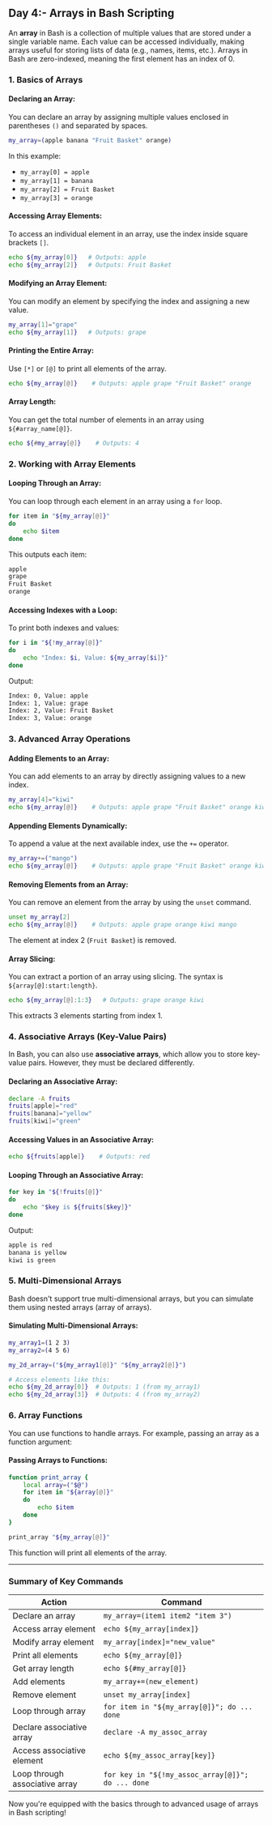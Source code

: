 ## Day 4:- **Arrays in Bash Scripting** 

An **array** in Bash is a collection of multiple values that are stored under a single variable name. Each value can be accessed individually, making arrays useful for storing lists of data (e.g., names, items, etc.). Arrays in Bash are zero-indexed, meaning the first element has an index of 0.

### **1. Basics of Arrays**

#### **Declaring an Array:**
You can declare an array by assigning multiple values enclosed in parentheses `()` and separated by spaces.

```bash
my_array=(apple banana "Fruit Basket" orange)
```

In this example:
- `my_array[0] = apple`
- `my_array[1] = banana`
- `my_array[2] = Fruit Basket`
- `my_array[3] = orange`

#### **Accessing Array Elements:**
To access an individual element in an array, use the index inside square brackets `[]`.

```bash
echo ${my_array[0]}   # Outputs: apple
echo ${my_array[2]}   # Outputs: Fruit Basket
```

#### **Modifying an Array Element:**
You can modify an element by specifying the index and assigning a new value.

```bash
my_array[1]="grape"
echo ${my_array[1]}   # Outputs: grape
```

#### **Printing the Entire Array:**
Use `[*]` or `[@]` to print all elements of the array.

```bash
echo ${my_array[@]}    # Outputs: apple grape "Fruit Basket" orange
```

#### **Array Length:**
You can get the total number of elements in an array using `${#array_name[@]}`.

```bash
echo ${#my_array[@]}    # Outputs: 4
```

### **2. Working with Array Elements**

#### **Looping Through an Array:**
You can loop through each element in an array using a `for` loop.

```bash
for item in "${my_array[@]}"
do
    echo $item
done
```

This outputs each item:
```bash
apple
grape
Fruit Basket
orange
```

#### **Accessing Indexes with a Loop:**
To print both indexes and values:

```bash
for i in "${!my_array[@]}"
do
    echo "Index: $i, Value: ${my_array[$i]}"
done
```

Output:
```bash
Index: 0, Value: apple
Index: 1, Value: grape
Index: 2, Value: Fruit Basket
Index: 3, Value: orange
```

### **3. Advanced Array Operations**

#### **Adding Elements to an Array:**
You can add elements to an array by directly assigning values to a new index.

```bash
my_array[4]="kiwi"
echo ${my_array[@]}    # Outputs: apple grape "Fruit Basket" orange kiwi
```

#### **Appending Elements Dynamically:**
To append a value at the next available index, use the `+=` operator.

```bash
my_array+=("mango")
echo ${my_array[@]}    # Outputs: apple grape "Fruit Basket" orange kiwi mango
```

#### **Removing Elements from an Array:**
You can remove an element from the array by using the `unset` command.

```bash
unset my_array[2]
echo ${my_array[@]}    # Outputs: apple grape orange kiwi mango
```

The element at index 2 (`Fruit Basket`) is removed.

#### **Array Slicing:**
You can extract a portion of an array using slicing. The syntax is `${array[@]:start:length}`.

```bash
echo ${my_array[@]:1:3}   # Outputs: grape orange kiwi
```

This extracts 3 elements starting from index 1.

### **4. Associative Arrays (Key-Value Pairs)**

In Bash, you can also use **associative arrays**, which allow you to store key-value pairs. However, they must be declared differently.

#### **Declaring an Associative Array:**

```bash
declare -A fruits
fruits[apple]="red"
fruits[banana]="yellow"
fruits[kiwi]="green"
```

#### **Accessing Values in an Associative Array:**

```bash
echo ${fruits[apple]}    # Outputs: red
```

#### **Looping Through an Associative Array:**

```bash
for key in "${!fruits[@]}"
do
    echo "$key is ${fruits[$key]}"
done
```

Output:
```bash
apple is red
banana is yellow
kiwi is green
```

### **5. Multi-Dimensional Arrays**
Bash doesn't support true multi-dimensional arrays, but you can simulate them using nested arrays (array of arrays).

#### **Simulating Multi-Dimensional Arrays:**

```bash
my_array1=(1 2 3)
my_array2=(4 5 6)

my_2d_array=("${my_array1[@]}" "${my_array2[@]}")

# Access elements like this:
echo ${my_2d_array[0]}  # Outputs: 1 (from my_array1)
echo ${my_2d_array[3]}  # Outputs: 4 (from my_array2)
```

### **6. Array Functions**

You can use functions to handle arrays. For example, passing an array as a function argument:

#### **Passing Arrays to Functions:**

```bash
function print_array {
    local array=("$@")
    for item in "${array[@]}"
    do
        echo $item
    done
}

print_array "${my_array[@]}"
```

This function will print all elements of the array.

---

### **Summary of Key Commands**

| **Action**                    | **Command**                                |
|-------------------------------|--------------------------------------------|
| Declare an array               | `my_array=(item1 item2 "item 3")`          |
| Access array element           | `echo ${my_array[index]}`                  |
| Modify array element           | `my_array[index]="new_value"`              |
| Print all elements             | `echo ${my_array[@]}`                      |
| Get array length               | `echo ${#my_array[@]}`                     |
| Add elements                   | `my_array+=(new_element)`                  |
| Remove element                 | `unset my_array[index]`                    |
| Loop through array             | `for item in "${my_array[@]}"; do ... done`|
| Declare associative array      | `declare -A my_assoc_array`                |
| Access associative element     | `echo ${my_assoc_array[key]}`              |
| Loop through associative array | `for key in "${!my_assoc_array[@]}"; do ... done`|

Now you're equipped with the basics through to advanced usage of arrays in Bash scripting!
